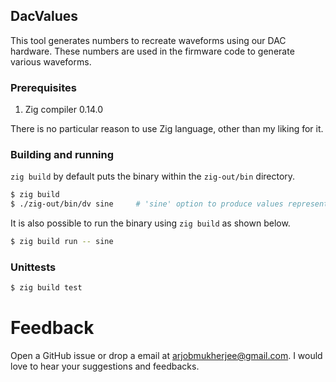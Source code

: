 ## DacValues

This tool generates numbers to recreate waveforms using our DAC hardware. These numbers are used
in the firmware code to generate various waveforms.

### Prerequisites

1. Zig compiler 0.14.0

There is no particular reason to use Zig language, other than my liking for it.

### Building and running

`zig build` by default puts the binary within the `zig-out/bin` directory.

```bash
$ zig build
$ ./zig-out/bin/dv sine     # 'sine' option to produce values representing a sine wave
```

It is also possible to run the binary using `zig build` as shown below.

```bash
$ zig build run -- sine
```

### Unittests

```bash
$ zig build test
```

# Feedback

Open a GitHub issue or drop a email at arjobmukherjee@gmail.com. I would love to hear your
suggestions and feedbacks.
